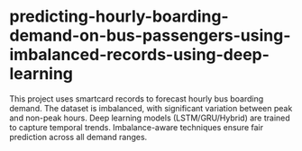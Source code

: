# predicting-hourly-boarding-demand-on-bus-passengers-using-imbalanced-records-using-deep-learning
This project uses smartcard records to forecast hourly bus boarding demand. The dataset is imbalanced, with significant variation between peak and non-peak hours. Deep learning models (LSTM/GRU/Hybrid) are trained to capture temporal trends. Imbalance-aware techniques ensure fair prediction across all demand ranges. 
